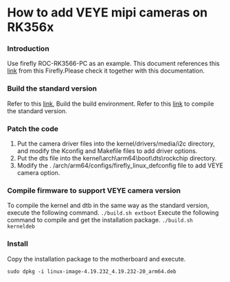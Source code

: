 # How to add VEYE mipi cameras on RK356x
### Introduction
Use firefly ROC-RK3566-PC as an example.
This document references this [link](https://wiki.t-firefly.com/en/ROC-RK3566-PC/ "link") from this Firefly.Please check it together with this documentation.
### Build the standard version
Refer to this [link](https://wiki.t-firefly.com/en/ROC-RK3566-PC/prepare_compile_linux.html "link"), Build the build environment.
Refer to this [link](https://wiki.t-firefly.com/en/ROC-RK3566-PC/ubuntu_compile.html "link") to compile the standard version.
### Patch the code
1. Put the camera driver files into the kernel/drivers/media/i2c directory, and modify the Kconfig and Makefile files to add driver options.
2. Put the dts file into the kernel\arch\arm64\boot\dts\rockchip directory.
3. Modify the . /arch/arm64/configs/firefly_linux_defconfig file to add VEYE camera option.

### Compile firmware to support VEYE camera version
To compile the kernel and dtb in the same way as the standard version, execute the following command.
`./build.sh extboot`
Execute the following command to compile and get the installation package.
`./build.sh kerneldeb`

### Install
Copy the installation package to the motherboard and execute.
```
sudo dpkg -i linux-image-4.19.232_4.19.232-20_arm64.deb
```


